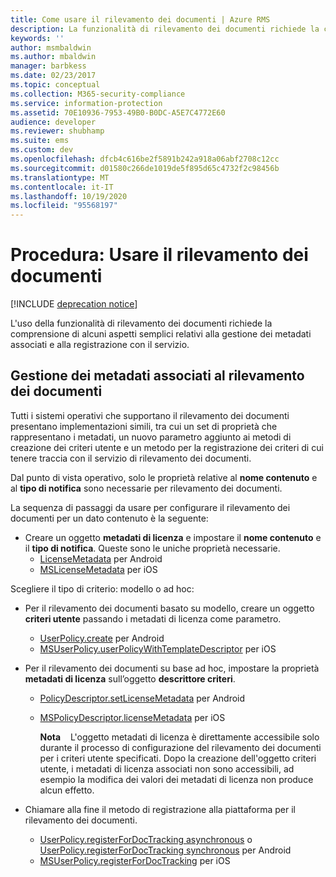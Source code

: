 ```yaml
---
title: Come usare il rilevamento dei documenti | Azure RMS
description: La funzionalità di rilevamento dei documenti richiede la comprensione di alcuni aspetti semplici relativi alla gestione dei metadati associati e alla registrazione con il servizio.
keywords: ''
author: msmbaldwin
ms.author: mbaldwin
manager: barbkess
ms.date: 02/23/2017
ms.topic: conceptual
ms.collection: M365-security-compliance
ms.service: information-protection
ms.assetid: 70E10936-7953-49B0-B0DC-A5E7C4772E60
audience: developer
ms.reviewer: shubhamp
ms.suite: ems
ms.custom: dev
ms.openlocfilehash: dfcb4c616be2f5891b242a918a06abf2708c12cc
ms.sourcegitcommit: d01580c266de1019de5f895d65c4732f2c98456b
ms.translationtype: MT
ms.contentlocale: it-IT
ms.lasthandoff: 10/19/2020
ms.locfileid: "95568197"
---
```

# <a name="how-to-use-document-tracking"></a>Procedura: Usare il rilevamento dei documenti

[!INCLUDE [deprecation notice](../includes/deprecation-warning.md)]

L'uso della funzionalità di rilevamento dei documenti richiede la comprensione di alcuni aspetti semplici relativi alla gestione dei metadati associati e alla registrazione con il servizio.

## <a name="managing-document-tracking-metadata"></a>Gestione dei metadati associati al rilevamento dei documenti

Tutti i sistemi operativi che supportano il rilevamento dei documenti presentano implementazioni simili, tra cui un set di proprietà che rappresentano i metadati, un nuovo parametro aggiunto ai metodi di creazione dei criteri utente e un metodo per la registrazione dei criteri di cui tenere traccia con il servizio di rilevamento dei documenti.

Dal punto di vista operativo, solo le proprietà relative al **nome contenuto** e al **tipo di notifica** sono necessarie per rilevamento dei documenti.

La sequenza di passaggi da usare per configurare il rilevamento dei documenti per un dato contenuto è la seguente:

- Creare un oggetto **metadati di licenza** e impostare il **nome contenuto** e il **tipo di notifica**. Queste sono le uniche proprietà necessarie.
  - [LicenseMetadata](/previous-versions/windows/desktop/msipcthin2/licensemetadata-interface-java) per Android
  -  [MSLicenseMetadata](/previous-versions/windows/desktop/msipcthin2/mslicensemetadata-class-objc) per iOS

Scegliere il tipo di criterio: modello o ad hoc:
- Per il rilevamento dei documenti basato su modello, creare un oggetto **criteri utente** passando i metadati di licenza come parametro.
  - [UserPolicy.create](/previous-versions/windows/desktop/msipcthin2/userpolicy-class-java) per Android
  - [MSUserPolicy.userPolicyWithTemplateDescriptor](/previous-versions/windows/desktop/msipcthin2/msuserpolicy-templatedescriptor-property-objc) per iOS

- Per il rilevamento dei documenti su base ad hoc, impostare la proprietà **metadati di licenza** sull’oggetto **descrittore criteri**.
  - [PolicyDescriptor.setLicenseMetadata](/previous-versions/windows/desktop/msipcthin2/policydescriptor-setlicensemetadata-java) per Android
  - [MSPolicyDescriptor.licenseMetadata](/previous-versions/windows/desktop/msipcthin2/mspolicydescriptor-licensemetadata-property-objc) per iOS

    **Nota**    L'oggetto metadati di licenza è direttamente accessibile solo durante il processo di configurazione del rilevamento dei documenti per i criteri utente specificati. Dopo la creazione dell'oggetto criteri utente, i metadati di licenza associati non sono accessibili, ad esempio la modifica dei valori dei metadati di licenza non produce alcun effetto.

     

- Chiamare alla fine il metodo di registrazione alla piattaforma per il rilevamento dei documenti.
  - [UserPolicy.registerForDocTracking asynchronous](/previous-versions/windows/desktop/msipcthin2/userpolicy-registerfordoctracking-boolean--sting--authenticationcallback--creationcallback--java) o [UserPolicy.registerForDocTracking synchronous](/previous-versions/windows/desktop/msipcthin2/userpolicy-registerfordoctracking-synchronous-method-java) per Android
  - [MSUserPolicy.registerForDocTracking](/previous-versions/windows/desktop/msipcthin2/msuserpolicy-registerfordoctracking-userid-authenticationcallback-completionblock-method-objc) per iOS